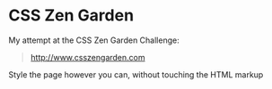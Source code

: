 # CSS Zen Garden

My attempt at the CSS Zen Garden Challenge:

> http://www.csszengarden.com

Style the page however you can, without touching the HTML markup
